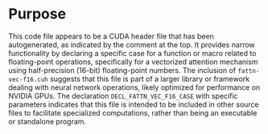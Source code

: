 # Purpose
This code file appears to be a CUDA header file that has been autogenerated, as indicated by the comment at the top. It provides narrow functionality by declaring a specific case for a function or macro related to floating-point operations, specifically for a vectorized attention mechanism using half-precision (16-bit) floating-point numbers. The inclusion of `fattn-vec-f16.cuh` suggests that this file is part of a larger library or framework dealing with neural network operations, likely optimized for performance on NVIDIA GPUs. The declaration `DECL_FATTN_VEC_F16_CASE` with specific parameters indicates that this file is intended to be included in other source files to facilitate specialized computations, rather than being an executable or standalone program.
